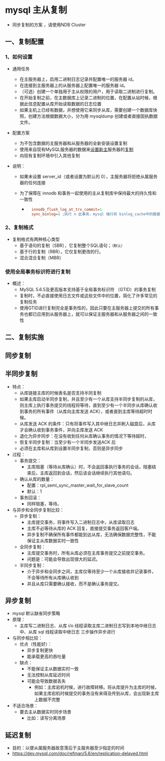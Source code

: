 # mysql 主从复制

- 同步复制的方案 ，请使用NDB Cluster

## 一、复制配置

### 1、如何设置

- 通用任务
	- 在主服务器上，启用二进制日志记录并配置唯一的服务器 id。
	- 在连接到主服务器上的从服务器上配置唯一的服务器 id。
	- （可选）创建一个单独用于主从权限的用户，用于读取二进制进行复制。
	- 在开始复制之前，在主数据库上记录二进制的位置，在配置从站时候，根据此信息配置从库开始读取数据的日志位置
	- 如果主机上已经有数据，并想使用它来同步从库，需要创建一个数据库快照，创建方法根据数据大小，分为用 mysqldump 创建或者直接固执数据文件。

- 配置方案
	- 为不包含数据的主服务器和从服务器的全新安装设置复制
	- 使用来自现有MySQL服务器的数据来[设置新主](https://dev.mysql.com/doc/refman/5.6/en/replication-howto-existingdata.html)服务器的[复制](https://dev.mysql.com/doc/refman/5.6/en/replication-howto-existingdata.html)
	- 向现有复制环境中引入其他复制

- 说明：

	- 如果未设置 server_id（或者设置为默认的 0），主服务器将拒绝从属服务器的任何连接

	- 为了保障在 innodb 和事务一起使用的主从复制库中保持最大的持久性和一致性

		- ```ini
			innodb_flush_log_at_trx_commit=1
			sync_binlog=1 ;执行 n 此事务，mysql 强行将 binlog_cache中的数据写入磁盘，如果为 0，不做强制写入磁盘，由文件系统自行决定。
			```



### 2、复制格式

- 复制格式有两种核心类型
	- 基于语句的复制（SBR），它复制整个SQL语句；`（默认）`
	- 基于行的复制（RBR），它仅复制更改的行。
	- 混合混合复制（MBR）

### 使用全局事务标识符进行复制

- 概述：
	- MySQL 5.6.5及更高版本支持基于全局事务标识符 （GTID）的事务复制
	- 复制时，不必直接使用日志文件或这些文件中的位置，简化了许多常见的复制任务
	- 使用GTID进行复制完全是事务性的，因此只要在主服务器上提交的所有事务也都已应用到从服务器上，就可以保证主服务器和从服务器之间的一致性





## 二、复制实施



## 同步复制

## 半同步复制

- 特点：
	- 从库链接主库的时候表名是否支持半同复制
	- 如果主库启动半同步复制，并且至少有一个从库支持半同步复制的从库，则主库上执行事务提交的线程将等待，直到至少有一个半同步从库确认收到事务的所有事件（从库向主库发送 ACK），或者直到主库等待超时时候。
	- 从库发送 ACK 的条件：只有将事件写入其中继日志并刷入磁盘后，从库才会确认收到事务事件，并向主库发送 ACK
	- 退化为异步同步：在没有收到任何从库确认事务的情况下等待超时，
	- 恢复半同步复制：当至少有一个半同步发送ACK 后
	- 必须在主库和从库到设置半同步复制，否则是异步同步
- 过程：
	- 事务提交：
		- 主库阻塞（等待从库确认）时，不会返回事执行事务的会话，阻塞结束后，主库返回到会话，然后该会话继续执行其他语句。
	- 确认从库的数量：
		- 配置：rpl_semi_sync_master_wait_for_slave_count
		- 默认：1
	- 事务回滚：
		- 同样阻塞，等待。
- 与异步和全同步复制比较：
	- 异步复制：
		- 主库提交事务，将事件写入二进制日志中，从库读取日志
		- 主库不必等待从库的 ACK 回复，直接提交事务返回客户端。
		- 异步复制不确保所有事件都能到达从库，无法确保数据完整性，不能保证主从库数据实时一致性
	- 全同步复制：
		- 主库提交事务时，所有从库必须在主库事务提交之前提交事务。
		- 问题是：可能会导致出现很大的延迟。
	- 半同步复制：
		- 介于异步和全同步之间，主库仅等待至少一个从库接收并记录事件，不会等待所有从库确认收到
		- 并且从库只需要确认接收，而不是确认事务提交。

## 异步复制

- mysql 默认缺省同步策略
- 原理：
	- 主库写二进制日志、从库 i/o 线程读取主库二进制日志写到本地中继日志中、从库 sql 线程读取中继日志 三步操作异步进行
- 与同步相比较：
	- 优点（性能好）：
		- 异步复制更快
		- 能承载更高的吞吐量
	- 缺点：
		- 不能保证主从数据实时一致
		- 无法控制从库延迟时间
		- 可能会导致数据丢失
			- 例如：主库宕机时候，进行故障转移。将从库提升为主库的时候，如果主库宕机时候提交的事务没有来得及传到从库，会出现新主库上数据不完整
- 不适合场景：
	- 要去主从数据实时同步场景
		- 比如：读写分离场景

## 延迟复制

- 目的：以便从属服务器故意落后于主服务器至少指定的时间
- https://dev.mysql.com/doc/refman/5.6/en/replication-delayed.html

